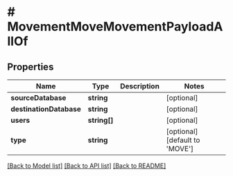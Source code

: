 # # MovementMoveMovementPayloadAllOf

## Properties

Name | Type | Description | Notes
------------ | ------------- | ------------- | -------------
**sourceDatabase** | **string** |  | [optional]
**destinationDatabase** | **string** |  | [optional]
**users** | **string[]** |  | [optional]
**type** | **string** |  | [optional] [default to 'MOVE']

[[Back to Model list]](../../README.md#models) [[Back to API list]](../../README.md#endpoints) [[Back to README]](../../README.md)
